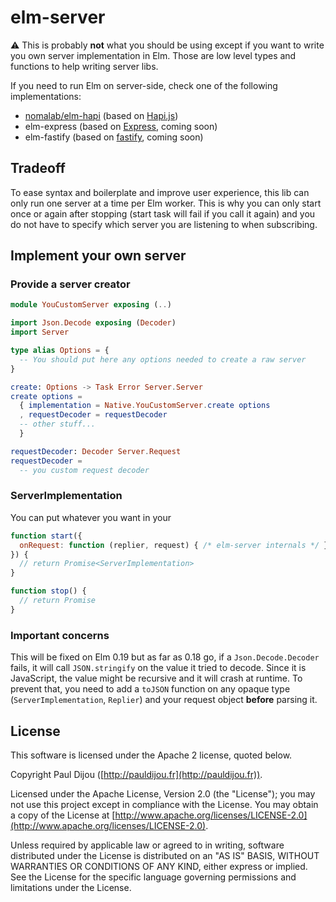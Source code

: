 # elm-server

:warning: This is probably **not** what you should be using except if you want to write you own server implementation in Elm. Those are low level types and functions to help writing server libs.

If you need to run Elm on server-side, check one of the following implementations:

- [nomalab/elm-hapi](https://github.com/nomalab/elm-hapi) (based on [Hapi.js](https://hapijs.com))
- elm-express (based on [Express](https://expressjs.com), coming soon)
- elm-fastify (based on [fastify](https://www.fastify.io), coming soon)

## Tradeoff

To ease syntax and boilerplate and improve user experience, this lib can only run one server at a time per Elm worker. This is why you can only start once or again after stopping (start task will fail if you call it again) and you do not have to specify which server you are listening to when subscribing.

## Implement your own server

### Provide a server creator

```elm
module YouCustomServer exposing (..)

import Json.Decode exposing (Decoder)
import Server

type alias Options = {
  -- You should put here any options needed to create a raw server
}

create: Options -> Task Error Server.Server
create options =
  { implementation = Native.YouCustomServer.create options
  , requestDecoder = requestDecoder
  -- other stuff...
  }

requestDecoder: Decoder Server.Request
requestDecoder =
  -- you custom request decoder
```

### ServerImplementation

You can put whatever you want in your

```javascript
function start({
  onRequest: function (replier, request) { /* elm-server internals */ }
}) {
  // return Promise<ServerImplementation>
}

function stop() {
  // return Promise
}
```

### Important concerns

This will be fixed on Elm 0.19 but as far as 0.18 go, if a `Json.Decode.Decoder` fails, it will call `JSON.stringify` on the value it tried to decode. Since it is JavaScript, the value might be recursive and it will crash at runtime. To prevent that, you need to add a `toJSON` function on any opaque type (`ServerImplementation`, `Replier`) and your request object **before** parsing it.

## License

This software is licensed under the Apache 2 license, quoted below.

Copyright Paul Dijou ([http://pauldijou.fr](http://pauldijou.fr)).

Licensed under the Apache License, Version 2.0 (the "License"); you may not use this project except in compliance with the License. You may obtain a copy of the License at [http://www.apache.org/licenses/LICENSE-2.0](http://www.apache.org/licenses/LICENSE-2.0).

Unless required by applicable law or agreed to in writing, software distributed under the License is distributed on an "AS IS" BASIS, WITHOUT WARRANTIES OR CONDITIONS OF ANY KIND, either express or implied. See the License for the specific language governing permissions and limitations under the License.
